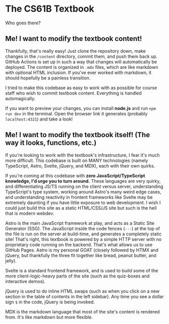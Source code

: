 # The CS61B Textbook

Who goes there?

## Me! I want to modify the textbook content!
Thankfully, that's really easy! Just clone the repository down, make changes in the `/content` directory, commit them, and push them back up. GitHub Actions is set up in such a way that changes will automatically be deployed. The content is organized in `.mdx` files, which are like markdown with optional HTML inclusion. If you've ever worked with markdown, it should hopefully be a painless transition.

I tried to make this codebase as easy to work with as possible for course staff who wish to commit textbook content. Everything is handled automagically.

If you want to preview your changes, you can install **node.js** and run `npm run dev` in the terminal. Open the browser link it generates (probably `localhost:4321`) and take a look!

## Me! I want to modify the textbook itself! (The way it looks, functions, etc.)
If you're looking to work with the textbook's infrastructure, I fear it's much more difficult. This codebase is built on MANY technologies (namely TypeScript, Astro, Svelte, jQuery, and MDX), each with their own quirks. 

If you're coming at this codebase with **zero JavaScript/TypeScript knowledge, I'd urge you to turn around.** These languages are very quirky, and differentiating JS/TS running on the client versus server, understanding TypeScript's type system, working around Astro's many weird edge cases, and understanding reactivity in frontent frameworks like Svelte may be extremely daunting if you have little exposure to web development. I wish I could just build this site as a static HTML/CSS/JS site but such is the hell that is modern webdev.

Astro is the main JavaScript framework at play, and acts as a Static Site Generator (SSG). The JavaScript inside the code fences (`---`) at the top of the file is run on the server at build-time, and generates a completely static site! That's right, this textbook is powered by a simple HTTP server with no proprietary code running on the backend. That's what allows us to use GitHub Pages. Astro is my personal GOAT (closely followed by HTMX and jQuery, but thankfully the three fit together like bread, peanut butter, and jelly).

Svelte is a standard frontend framework, and is used to build some of the more client-logic-heavy parts of the site (such as the quiz-boxes and interactive demos).

jQuery is used to do inline HTML swaps (such as when you click on a new section in the table of contents in the left sidebar). Any time you see a dollar sign `$` in the code, jQuery is being invoked.

MDX is the markdown language that most of the site's content is rendered from. It's like markdown but more flexible.